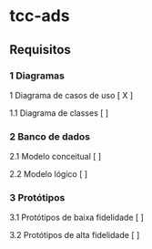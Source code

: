 # tcc-ads


## Requisitos
### 1 Diagramas
1 Diagrama de casos de uso [ X ]

1.1 Diagrama de classes [ ]

### 2 Banco de dados

2.1 Modelo conceitual [ ]

2.2 Modelo lógico [ ]

### 3 Protótipos

3.1 Protótipos de baixa fidelidade [ ]

3.2 Protótipos de alta fidelidade [ ]
